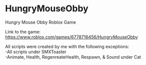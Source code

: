 # HungryMouseObby
Hungry Mouse Obby Roblox Game

Link to the game: https://www.roblox.com/games/6778716456/HungryMouseObby

All scripts were created by me with the following exceptions:
<br>-All scripts under SMXToaster
<br>-Animate, Health, RegenreateHealth, Respawn, & Sound under Cat
